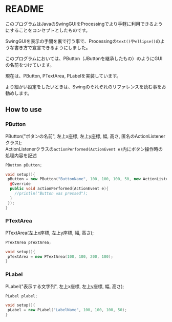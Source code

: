 # README  
このプログラムはJavaのSwingGUIをProcessingでより手軽に利用できるようにすることをコンセプトとしたものです。  
  
SwingGUIを表示の手間を裏で行う事で、Processingの`text()`や`ellipse()`のような書き方で宣言できるようにしました。  
  
このプログラムにおいては、PButton（JButtonを継承したもの）のようにGUIの名前をつけています。  
  
現在は、PButton, PTextArea, PLabelを実装しています。  
  
より細かい設定をしたいときは、Swingのそれぞれのリファレンスを読む事をお勧めします。
  
## How to use
### PButton
PButton("ボタンの名前", 左上x座標, 左上y座標, 幅, 高さ, 匿名のActionListenerクラス);  
ActionListenerクラスの`actionPerformed(ActionEvent e)`内にボタン操作時の処理内容を記述 

```processing:PButton.pde
PButton pButton;

void setup(){
 pButton = new PButton("ButtonName", 100, 100, 100, 50, new ActionListener(){
  @Override
  public void actionPerformed(ActionEvent e){
    //println("Button was pressed");
  }
 });
}
```

  
### PTextArea
PTextArea(左上x座標, 左上y座標, 幅, 高さ);  

```processing:PTextArea.pde
PTextArea pTextArea;

void setup(){
 pTextArea = new PTextArea(100, 100, 200, 100);
}
```

  
### PLabel
PLabel("表示する文字列", 左上x座標, 左上y座標, 幅, 高さ);  
```processing:PLabel.pde
PLabel plabel;

void setup(){
 pLabel = new PLabel("LabelName", 100, 100, 100, 50);
}
```
